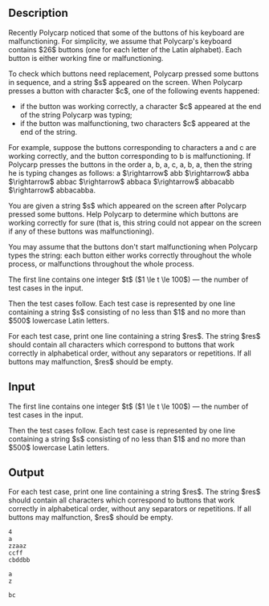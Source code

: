## Description

<div><p>Recently Polycarp noticed that some of the buttons of his keyboard are malfunctioning. For simplicity, we assume that Polycarp's keyboard contains $26$ buttons (one for each letter of the Latin alphabet). Each button is either working fine or malfunctioning. </p><p>To check which buttons need replacement, Polycarp pressed some buttons in sequence, and a string $s$ appeared on the screen. When Polycarp presses a button with character $c$, one of the following events happened:</p><ul> <li> if the button was working correctly, a character $c$ appeared at the end of the string Polycarp was typing; </li><li> if the button was malfunctioning, <span class="tex-font-style-bf">two</span> characters $c$ appeared at the end of the string. </li></ul><p>For example, suppose the buttons corresponding to characters <span class="tex-font-style-tt">a</span> and <span class="tex-font-style-tt">c</span> are working correctly, and the button corresponding to <span class="tex-font-style-tt">b</span> is malfunctioning. If Polycarp presses the buttons in the order <span class="tex-font-style-tt">a</span>, <span class="tex-font-style-tt">b</span>, <span class="tex-font-style-tt">a</span>, <span class="tex-font-style-tt">c</span>, <span class="tex-font-style-tt">a</span>, <span class="tex-font-style-tt">b</span>, <span class="tex-font-style-tt">a</span>, then the string he is typing changes as follows: <span class="tex-font-style-tt">a</span> $\rightarrow$ <span class="tex-font-style-tt">abb</span> $\rightarrow$ <span class="tex-font-style-tt">abba</span> $\rightarrow$ <span class="tex-font-style-tt">abbac</span> $\rightarrow$ <span class="tex-font-style-tt">abbaca</span> $\rightarrow$ <span class="tex-font-style-tt">abbacabb</span> $\rightarrow$ <span class="tex-font-style-tt">abbacabba</span>.</p><p>You are given a string $s$ which appeared on the screen after Polycarp pressed some buttons. Help Polycarp to determine which buttons are working correctly for sure (that is, this string could not appear on the screen if any of these buttons was malfunctioning).</p><p>You may assume that the buttons don't start malfunctioning when Polycarp types the string: each button either works correctly throughout the whole process, or malfunctions throughout the whole process.</p></div><div class="input-specification"><p>The first line contains one integer $t$ ($1 \le t \le 100$) — the number of test cases in the input.</p><p>Then the test cases follow. Each test case is represented by one line containing a string $s$ consisting of no less than $1$ and no more than $500$ lowercase Latin letters.</p></div><div class="output-specification"><p>For each test case, print one line containing a string $res$. The string $res$ should contain all characters which correspond to buttons that work correctly <span class="tex-font-style-bf">in alphabetical order, without any separators or repetitions</span>. If all buttons may malfunction, $res$ should be empty.</p></div>

## Input

<p>The first line contains one integer $t$ ($1 \le t \le 100$) — the number of test cases in the input.</p><p>Then the test cases follow. Each test case is represented by one line containing a string $s$ consisting of no less than $1$ and no more than $500$ lowercase Latin letters.</p>

## Output

<p>For each test case, print one line containing a string $res$. The string $res$ should contain all characters which correspond to buttons that work correctly <span class="tex-font-style-bf">in alphabetical order, without any separators or repetitions</span>. If all buttons may malfunction, $res$ should be empty.</p>





```input1
4
a
zzaaz
ccff
cbddbb
```




```output1
a
z

bc
```


